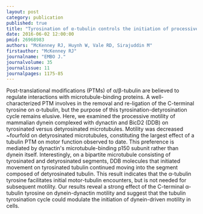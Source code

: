 ```yaml
---
layout: post
category: publication
published: true
title: "Tyrosination of α-tubulin controls the initiation of processive dynein-dynactin motility."
date: 2016-06-02 12:00:00
pmid: 26968983
authors: "McKenney RJ, Huynh W, Vale RD, Sirajuddin M"
firstauthor: "McKenney RJ"
journalname: "EMBO J."
journalvolume: 35
journalissue: 11
journalpages: 1175-85
---
```


Post-translational modifications (PTMs) of α/β-tubulin are believed to regulate interactions with microtubule-binding proteins. A well-characterized PTM involves in the removal and re-ligation of the C-terminal tyrosine on α-tubulin, but the purpose of this tyrosination-detyrosination cycle remains elusive. Here, we examined the processive motility of mammalian dynein complexed with dynactin and BicD2 (DDB) on tyrosinated versus detyrosinated microtubules. Motility was decreased ~fourfold on detyrosinated microtubules, constituting the largest effect of a tubulin PTM on motor function observed to date. This preference is mediated by dynactin's microtubule-binding p150 subunit rather than dynein itself. Interestingly, on a bipartite microtubule consisting of tyrosinated and detyrosinated segments, DDB molecules that initiated movement on tyrosinated tubulin continued moving into the segment composed of detyrosinated tubulin. This result indicates that the α-tubulin tyrosine facilitates initial motor-tubulin encounters, but is not needed for subsequent motility. Our results reveal a strong effect of the C-terminal α-tubulin tyrosine on dynein-dynactin motility and suggest that the tubulin tyrosination cycle could modulate the initiation of dynein-driven motility in cells.

